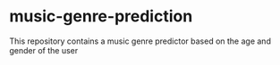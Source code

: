 # music-genre-prediction
This repository contains a music genre predictor based on the age and gender of the user
